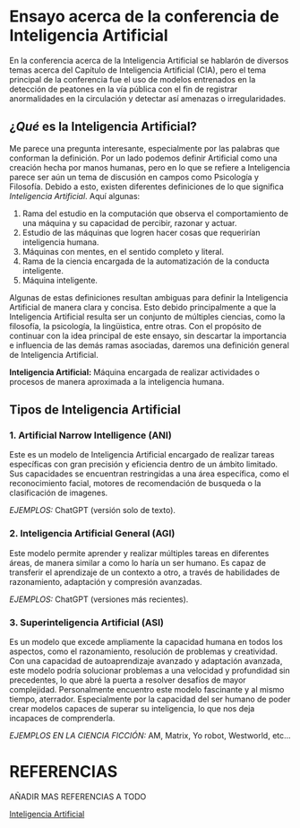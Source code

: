 # Ensayo acerca de la conferencia de Inteligencia Artificial 
 En la conferencia acerca de la Inteligencia Artificial se hablarón de diversos temas acerca del Capítulo de Inteligencia Artificial (CIA), pero el tema principal de la conferencia fue el uso de modelos entrenados en la detección de peatones en la vía pública con el fin de registrar anormalidades en la circulación y detectar así amenazas o irregularidades. 

 ## ¿***Qué*** es la Inteligencia Artificial?
 Me parece una pregunta interesante, especialmente por las palabras que conforman la definición. Por un lado podemos definir Artificial como una creación hecha por manos humanas, pero en lo que se refiere a Inteligencia parece ser aún un tema de discusión en campos como Psicología y Filosofía. 
 Debido a esto, existen diferentes definiciones de lo que significa *Inteligencia Artificial*. Aquí algunas: 

 1. Rama del estudio en la computación que observa el comportamiento de una máquina y su capacidad de percibir, razonar y actuar. 
 2. Estudio de las máquinas que logren hacer cosas que requerirían inteligencia humana. 
 3. Máquinas con mentes, en el sentido completo y literal. 
 4. Rama de la ciencia encargada de la automatización de la conducta inteligente. 
 5. Máquina inteligente. 

 Algunas de estas definiciones resultan ambiguas para definir la Inteligencia Artificial de manera clara y concisa. Esto debido principalmente a que la Inteligencia Artificial resulta ser un conjunto de múltiples ciencias, como la filosofía, la psicología, la lingüistica, entre otras. 
 Con el propósito de continuar con la idea principal de este ensayo, sin descartar la importancia e influencia de las demás ramas asociadas, daremos una definición general de Inteligencia Artificial. 

 **Inteligencia Artificial:** Máquina encargada de realizar actividades o procesos de manera aproximada a la inteligencia humana. 

 ## Tipos de Inteligencia Artificial

 ### 1. Artificial Narrow Intelligence (ANI)
 Este es un modelo de Inteligencia Artificial encargado de realizar tareas específicas con gran precisión y eficiencia dentro de un ámbito limitado. Sus capacidades se encuentran restringidas a una área específica, como el reconocimiento facial, motores de recomendación de busqueda o la clasificación de imagenes. 

*EJEMPLOS:* ChatGPT (versión solo de texto).  
 ### 2. Inteligencia Artificial General (AGI)
 Este modelo permite aprender y realizar múltiples tareas en diferentes áreas, de manera similar a como lo haría un ser humano. Es capaz de transferir el aprendizaje de un contexto a otro, a través de habilidades de razonamiento, adaptación y compresión avanzadas. 

 *EJEMPLOS:* ChatGPT (versiones más recientes). 
 ### 3. Superinteligencia Artificial (ASI)
 Es un modelo que excede ampliamente la capacidad humana en todos los aspectos, como el razonamiento, resolución de problemas y creatividad. Con una capacidad de autoaprendizaje avanzado y adaptación avanzada, este modelo podría solucionar problemas a una velocidad y profundidad sin precedentes, lo que abré la puerta a resolver desafíos de mayor complejidad. 
 Personalmente encuentro este modelo fascinante y al mismo tiempo, aterrador. Especialmente por la capacidad del ser humano de poder crear modelos capaces de superar su inteligencia, lo que nos deja incapaces de comprenderla. 
 
 *EJEMPLOS EN LA CIENCIA FICCIÓN:* AM, Matrix, Yo robot, Westworld, etc...  


 # REFERENCIAS
 AÑADIR MAS REFERENCIAS A TODO

 [Inteligencia Artificial](https://rephip.unr.edu.ar/server/api/core/bitstreams/bb5e5b0c-01b6-482c-a3a4-a469f994c92b/content)


